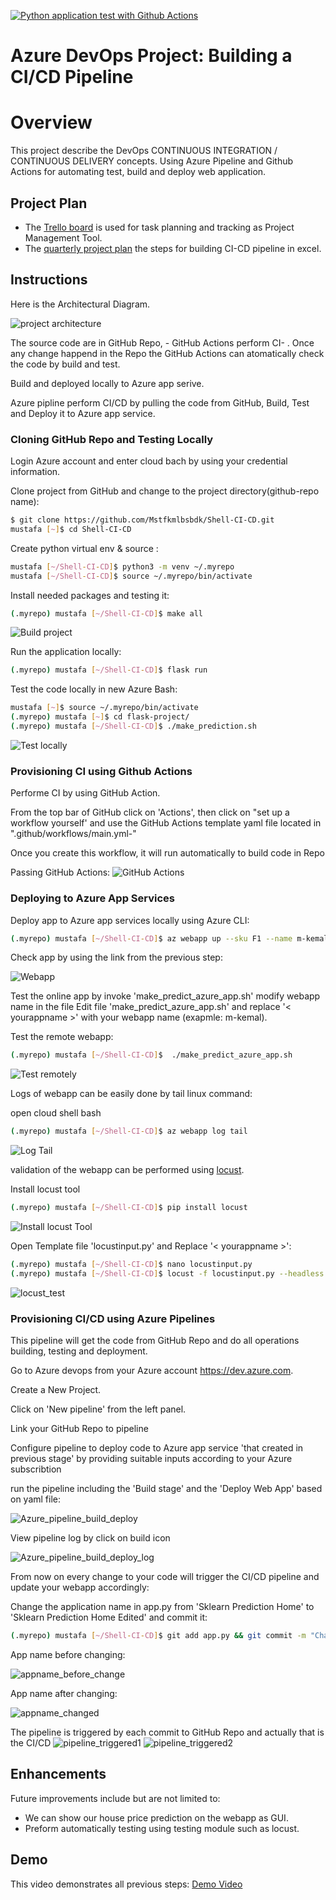 
[![Python application test with Github Actions](https://github.com/Mstfkmlbsbdk/Shell-CI-CD/actions/workflows/main.yml/badge.svg)](https://github.com/Mstfkmlbsbdk/Shell-CI-CD/actions/workflows/main.yml)

# Azure DevOps Project: Building a CI/CD Pipeline

# Overview

This project describe the DevOps CONTINUOUS  INTEGRATION / CONTINUOUS  DELIVERY concepts. 
Using Azure Pipeline and Github Actions for automating test, build and deploy web application. 


## Project Plan

* The [Trello board](https://trello.com/b/8jRUbXou/devops-ci-cd-project) is used for task planning and tracking as Project Management Tool.
* The [quarterly project plan](plan/project-management-plan-1.xlsx) the steps for building CI-CD pipeline in excel.


## Instructions

Here is the Architectural Diagram.  

![project architecture](screenshot/Architecture_CI_CD_Project.png "project architecture")

The source code are in GitHub Repo, - GitHub Actions perform CI- . Once any change happend in the Repo the GitHub Actions can atomatically check the code by build and test.

Build and deployed locally to Azure app serive.

Azure pipline perform CI/CD by pulling the code from GitHub, Build, Test and Deploy it to Azure app service.


### Cloning GitHub Repo and Testing Locally

Login Azure account and enter cloud bach by using your credential information.

Clone project from GitHub and change to the project directory(github-repo name):

```bash
$ git clone https://github.com/Mstfkmlbsbdk/Shell-CI-CD.git
mustafa [~]$ cd Shell-CI-CD
```

Create python virtual env & source :
```bash
mustafa [~/Shell-CI-CD]$ python3 -m venv ~/.myrepo
mustafa [~/Shell-CI-CD]$ source ~/.myrepo/bin/activate
```
Install needed packages and testing it:

```bash
(.myrepo) mustafa [~/Shell-CI-CD]$ make all
```
![Build project](screenshot/make_all.png "Build project")

Run the application locally:
```bash
(.myrepo) mustafa [~/Shell-CI-CD]$ flask run
```

Test the code locally in new Azure Bash:
```bash
mustafa [~]$ source ~/.myrepo/bin/activate
(.myrepo) mustafa [~]$ cd flask-project/
(.myrepo) mustafa [~/Shell-CI-CD]$ ./make_prediction.sh
```

![Test locally](screenshot/make_prediction.png "Test locally")


### Provisioning CI using Github Actions
Performe CI by using GitHub Action.

From the top bar of GitHub click on 'Actions', then click on "set up a workflow yourself' and use the GitHub Actions template yaml file located in  ".github/workflows/main.yml-"

Once you create this workflow, it will run automatically to build code in Repo

Passing GitHub Actions:
![GitHub Actions](screenshot/Github_passed_actions.png "GitHub Actions")


### Deploying to Azure App Services

Deploy app to Azure app services locally using Azure CLI:

```bash
(.myrepo) mustafa [~/Shell-CI-CD]$ az webapp up --sku F1 --name m-kemal --resource-group Azuredevops --runtime "PYTHON:3.10"
```

Check app by using the link from the previous step:

![Webapp](screenshot/m-kemal-azurewebsites.png "Webapp")

Test the online app by invoke 'make_predict_azure_app.sh'  modify webapp name in the file
Edit file 'make_predict_azure_app.sh' and replace '< yourappname >' with your webapp name (exapmle: m-kemal).

Test the remote webapp:
```bash
(.myrepo) mustafa [~/Shell-CI-CD]$  ./make_predict_azure_app.sh
```
![Test remotely](screenshot/remote_prediction.png "Test remotely")

Logs of webapp can be easily done by tail linux command:

open cloud shell bash

```bash
(.myrepo) mustafa [~/Shell-CI-CD]$ az webapp log tail
```

![Log Tail](screenshot/log_tail.png "Log Tail")

validation of the webapp can be performed using [locust](https://locust.io).

Install locust tool 

```bash
(.myrepo) mustafa [~/Shell-CI-CD]$ pip install locust
```
![Install locust Tool](screenshot/pip_install_locust.png "Install locust Tool")

Open Template file 'locustinput.py' and Replace '< yourappname >':

```bash
(.myrepo) mustafa [~/Shell-CI-CD]$ nano locustinput.py
(.myrepo) mustafa [~/Shell-CI-CD]$ locust -f locustinput.py --headless -u 10 -r 3 -t 10s
```

![locust_test](screenshot/locust_log1.jpeg "locust_test")


### Provisioning CI/CD using Azure Pipelines

This pipeline will get the code from GitHub Repo and do all operations building, testing and deployment.

Go to Azure devops from your Azure account  https://dev.azure.com.

Create a New Project.

Click on 'New pipeline' from the left panel.

Link your GitHub Repo to pipeline

Configure pipeline to deploy code to Azure app service 'that created in previous stage' by providing suitable inputs according to your Azure subscribtion

run the pipeline including the 'Build stage' and the 'Deploy Web App' based on yaml file:

![Azure_pipeline_build_deploy](screenshot/Azure_pipeline_build_deploy.png "Azure_pipeline_build_deploy")

View pipeline log by click on build icon

![Azure_pipeline_build_deploy_log](screenshot/webappdeployment_log.png "Azure_pipeline_build_deploy_log")

From now on every change to your code will trigger the CI/CD pipeline and update your webapp accordingly:

Change the application name in app.py from 'Sklearn Prediction Home' to 'Sklearn Prediction Home Edited' and commit it:

```bash
(.myrepo) mustafa [~/Shell-CI-CD]$ git add app.py && git commit -m "Change app name" && git push
```
App name before changing:

![appname_before_change](screenshot/flask-mkemal-https.png "appname_before_change")

App name after changing:

![appname_changed](screenshot/flask-mkemal-https-after.png "appname_changed")


The pipeline is triggered by each commit to GitHub Repo and actually that is the CI/CD
![pipeline_triggered1](screenshot/pipeline_triggered1.png "pipeline_triggered1")
![pipeline_triggered2](screenshot/pipeline_triggered2.png "pipeline_triggered2")

## Enhancements
Future improvements include but are not limited to:
* We can show our house price prediction on the webapp as GUI.
* Preform automatically testing using testing module such as locust.



## Demo

This video demonstrates all previous steps:
[Demo Video](https://youtu.be/dl3ikXF1Q74)
